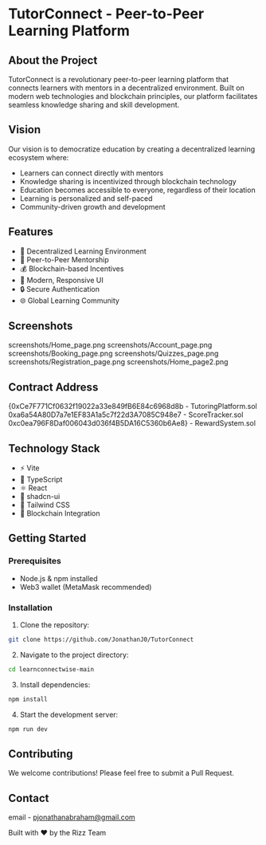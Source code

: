 # TutorConnect - Peer-to-Peer Learning Platform

## About the Project

TutorConnect is a revolutionary peer-to-peer learning platform that connects learners with mentors in a decentralized environment. Built on modern web technologies and blockchain principles, our platform facilitates seamless knowledge sharing and skill development.

## Vision

Our vision is to democratize education by creating a decentralized learning ecosystem where:
- Learners can connect directly with mentors
- Knowledge sharing is incentivized through blockchain technology
- Education becomes accessible to everyone, regardless of their location
- Learning is personalized and self-paced
- Community-driven growth and development

## Features

- 🔗 Decentralized Learning Environment
- 👥 Peer-to-Peer Mentorship
- 💰 Blockchain-based Incentives
- 📱 Modern, Responsive UI
- 🔒 Secure Authentication
- 🌐 Global Learning Community

## Screenshots

screenshots/Home_page.png
screenshots/Account_page.png
screenshots/Booking_page.png
screenshots/Quizzes_page.png
screenshots/Registration_page.png
screenshots/Home_page2.png


## Contract Address

{0xCe7F771Cf0632f19022a33e849fB6E84c6968d8b - TutoringPlatform.sol 
0xa6a54A80D7a7e1EF83A1a5c7f22d3A7085C948e7 - ScoreTracker.sol
0xc0ea796F8Daf006043d036f4B5DA16C5360b6Ae8} - RewardSystem.sol

## Technology Stack

- ⚡ Vite
- 📘 TypeScript
- ⚛️ React
- 🎨 shadcn-ui
- 🎯 Tailwind CSS
- 🔗 Blockchain Integration

## Getting Started

### Prerequisites

- Node.js & npm installed
- Web3 wallet (MetaMask recommended)

### Installation

1. Clone the repository:
```bash
git clone https://github.com/JonathanJ0/TutorConnect
```

2. Navigate to the project directory:
```bash
cd learnconnectwise-main
```

3. Install dependencies:
```bash
npm install
```

4. Start the development server:
```bash
npm run dev
```

## Contributing

We welcome contributions! Please feel free to submit a Pull Request.


## Contact

email - pjonathanabraham@gmail.com

Built with ❤️ by the Rizz Team
